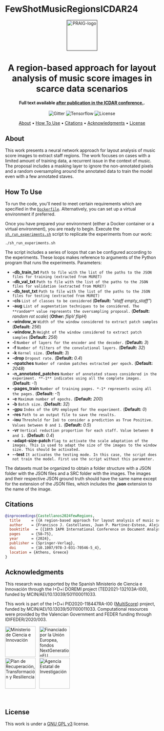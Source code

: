 # FewShotMusicRegionsICDAR24


<p align="center">
  <a href=""><img src="https://i.imgur.com/Iu7CvC1.png" alt="PRAIG-logo" width="100"></a>
</p>

<h1 align="center">A region-based approach for layout analysis of music score images in scarce data scenarios</h1>

<h4 align="center">Full text available <a href="" target="_blank">after publication in the ICDAR conference.</a>.</h4>

<p align="center">
  <img src="https://img.shields.io/badge/python-3.9.0-orange" alt="Gitter">
  <img src="https://img.shields.io/badge/Tensorflow-%FFFFFF.svg?style=flat&logo=Tensorflow&logoColor=orange&color=white" alt="Tensorflow">
  <!--<img src="https://img.shields.io/badge/PyTorch-%23EE4C2C.svg?style=flat&logo=PyTorch&logoColor=white" alt="PyTorch">-->
  <!--<img src="https://img.shields.io/badge/-Lightning-792ee5?logo=pytorchlightning&logoColor=white" alt="Lightning">-->
  <img src="https://img.shields.io/static/v1?label=License&message=GNU GPL v3&color=blue" alt="License">
</p>


<p align="center">
  <a href="#about">About</a> •
  <a href="#how-to-use">How To Use</a> •
  <a href="#citations">Citations</a> •
  <a href="#acknowledgments">Acknowledgments</a> •
  <a href="#license">License</a>
</p>


## About

This work presents a neural network approach for layout analysis of music score images to extract staff regions. The work focuses on cases with a limited amount of training data, a recurrent issue in the context of music.
The proposal includes a masking layer to ignore the non-annotated pixels and a random oversampling around the annotated data to train the model even with a few annotated staves.

## How To Use

To run the code, you'll need to meet certain requirements which are specified in the [`Dockerfile`](Dockerfile). Alternatively, you can set up a virtual environment if preferred.

Once you have prepared your environment (either a Docker container or a virtual environment), you are ready to begin. Execute the [`sh_run_experiments.sh`](sh_run_experiments.sh) script to replicate the experiments from our work:

```
./sh_run_experiments.sh
```
The script includes a series of loops that can be configured according to the experiments. These loops makes reference to arguments of the Python program that runs the experiments.
Parameters:
  * **-db_train_txt** `Path to file with the list of the paths to the JSON files for training (extracted from MURET)`
  * **-db_val_txt** `Path to file with the list of the paths to the JSON files for validation (extracted from MURET)`
  * **-db_test_txt** `Path to file with the list of the paths to the JSON files for testing (extracted from MURET)`
  * **-cls** `List of classes to be considered` (**Default:** *"staff empty_staff"*)
  * **-aug** `List of augmentation techniques to be considered. The **random** value represents the oversampling proposal.` (**Default:** *random rot scale*) (**Other:** *flipV flipH*)
  * **-window_w** `Width of the window considered to extract patch samples` (**Default:** *256*)
  * **-window_h** `Height of the window considered to extract patch samples` (**Default:** *256*)
  * **-l** `Number of layers for the encoder and the decoder.` (**Default:** *3*)
  * **-f** `Number of filters of the convolutional layers.` (**Default:** *32*)
  * **-k** `Kernel size.` (**Default:** *3*)
  * **-drop** `Dropout rate.` (**Default:** *0.4*)
  * **-npatches** `Number of random patches extracted per epoch.` (**Default:** *2048*)
  * **-n_annotated_patches** `Number of annotated staves considered in the experiment. **-1** indicates using all the complete images.` (**Default:** *-1*)
  * **-pages_train** `Number of training pages. *-1* represents using all the pages.` (**Default:** *-1*)
  * **-e** `Maximum number of epochs.` (**Default:** *200*)
  * **-b** `Batch size.` (**Default:** *32*)
  * **-gpu** `Index of the GPU employed for the experiment.` (**Default:** *0*)
  * **-res** `Path to an output file to save the results.`
  * **-iou** `Threshold for IoU to consider a prediction as True Positive. Values between 0 and 1.` (**Default:** *0.5*)
  * **-vr** `Vertical reduction proportion for each staff. Value between 0 and 1.` (**Default:** *0.4*)
  * **-adapt-size-patch** `Flag to activate the scale adaptation of the images. This is used to adapt the size of the images to the window size. This should be activated.`
  * **--test** `It activates the testing mode. In this case, the script does not train the model. First use the script without this parameter.` 

The datasets must be organized to obtain a folder structure with a JSON folder with the JSON files and a SRC folder with the images. The images and their respective JSON ground truth should have the same name except for the extension of the JSON files, which includes the **.json** extension to the name of the image.


## Citations

```bibtex
@inproceedings{Castellanos2024fewRegions,
  title     = {{A region-based approach for layout analysis of music score images in scarce data scenarios}},
  author    = {Francisco J. Castellanos, Juan P. Martínez-Esteso, Alejandro Galán-Cuenca, Antonio Javier Gallego},
  booktitle   = {{18th IAPR International Conference on Document Analysis and Recognition (ICDAR), August 30–September 4}},
  pages     = {58–75},
  year      = {2024},
  publisher = {Springer-Verlag},
  doi       = {10.1007/978-3-031-70546-5_4},
  location = {Athens, Greece}
}
```

## Acknowledgments
This research was supported by the Spanish Ministerio de Ciencia e Innovación through the I+D+i DOREMI project (TED2021-132103A-I00), funded by MCIN/AEI/10.13039/501100011033. 

This work is part of the I+D+i PID2020-118447RA-I00 ([MultiScore](https://sites.google.com/view/multiscore-project)) project, funded by MCIN/AEI/10.13039/501100011033. Computational resources were provided by the Valencian Government and FEDER funding through IDIFEDER/2020/003.

<a href="https://www.ciencia.gob.es/" target="_blank"><img src="https://www.dlsi.ua.es/~jgallego/projects/DOReMI/images/logo_min.png" style="height:100px" alt="Ministerio de Ciencia e Innovación"></a> 
&nbsp;
<a href="https://commission.europa.eu/strategy-and-policy/recovery-plan-europe_es" target="_blank"><img src="https://www.dlsi.ua.es/~jgallego/projects/DOReMI/images/logo_ue.png" style="height:100px" alt="Financiado por la Unión Europea, fondos NextGenerationEU"></a>
<br>
<a href="https://planderecuperacion.gob.es/" target="_blank"><img src="https://www.dlsi.ua.es/~jgallego/projects/DOReMI/images/logo_plan_recuperacion_transformacion_resiliencia.png" style="height:100px" alt="Plan de Recuperación, Transformación y Resiliencia"></a>
&nbsp;
<a href="https://www.aei.gob.es/" target="_blank"><img src="https://www.dlsi.ua.es/~jgallego/projects/DOReMI/images/logo_aei.png" style="height:100px" alt="Agencia Estatal de Investigación"></a>

<br/>

## License
This work is under a [GNU GPL v3](LICENSE) license.
